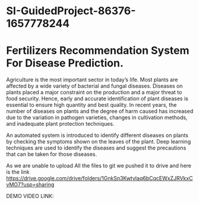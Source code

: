# SI-GuidedProject-86376-1657778244
# Fertilizers Recommendation System For Disease Prediction.
Agriculture is the most important sector in today’s life. Most plants are affected by a wide variety of bacterial and fungal diseases. Diseases on plants placed a major constraint on the production and a major threat to food security. Hence, early and accurate identification of plant diseases is essential to ensure high quantity and best quality. In recent years, the number of diseases on plants and the degree of harm caused has increased due to the variation in pathogen varieties, changes in cultivation methods, and inadequate plant protection techniques. 

An automated system is introduced to identify different diseases on plants by checking the symptoms shown on the leaves of the plant. Deep learning techniques are used to identify the diseases and suggest the precautions that can be taken for those diseases.


As we are unable to upload All the files to git we pushed it to drive and here is the link
 https://drive.google.com/drive/folders/1GnkSn3Kwtylaq6bCqcEWxZJRVkxCvMO7?usp=sharing

DEMO VIDEO LINK:

